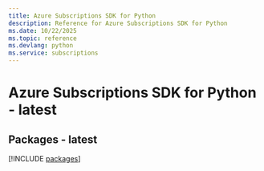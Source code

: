 ```yaml
---
title: Azure Subscriptions SDK for Python
description: Reference for Azure Subscriptions SDK for Python
ms.date: 10/22/2025
ms.topic: reference
ms.devlang: python
ms.service: subscriptions
---
```

# Azure Subscriptions SDK for Python - latest
## Packages - latest
[!INCLUDE [packages](subscriptions-index.md)]